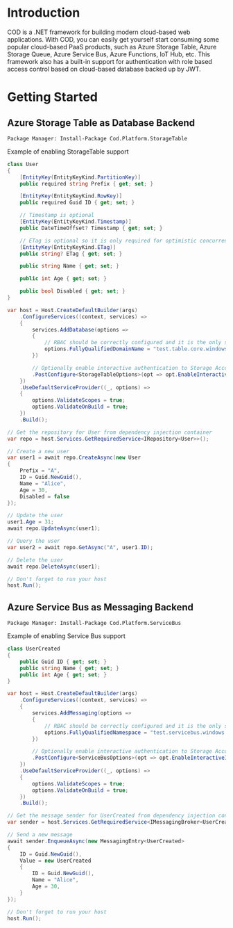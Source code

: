 # Introduction 
COD is a .NET framework for building modern cloud-based web applications. With COD, you can easily get yourself start consuming some popular cloud-based PaaS products, such as Azure Storage Table, Azure Storage Queue, Azure Service Bus, Azure Functions, IoT Hub, etc. This framework also has a built-in support for authentication with role based access control based on cloud-based database backed up by JWT.

# Getting Started

## Azure Storage Table as Database Backend
```nuget
Package Manager: Install-Package Cod.Platform.StorageTable
```
Example of enabling StorageTable support
```csharp
class User
{
    [EntityKey(EntityKeyKind.PartitionKey)]
    public required string Prefix { get; set; }

    [EntityKey(EntityKeyKind.RowKey)]
    public required Guid ID { get; set; }

    // Timestamp is optional
    [EntityKey(EntityKeyKind.Timestamp)]
    public DateTimeOffset? Timestamp { get; set; }

    // ETag is optional so it is only required for optimistic concurrency
    [EntityKey(EntityKeyKind.ETag)]
    public string? ETag { get; set; }

    public string Name { get; set; }

    public int Age { get; set; }

    public bool Disabled { get; set; }
}

var host = Host.CreateDefaultBuilder(args)
    .ConfigureServices((context, services) =>
    {
        services.AddDatabase(options =>
        { 
            // RBAC should be correctly configured and it is the only supported authentication method
            options.FullyQualifiedDomainName = "test.table.core.windows.net";
        })

        // Optionally enable interactive authentication to Storage Account in development environment
        .PostConfigure<StorageTableOptions>(opt => opt.EnableInteractiveIdentity = context.Configuration.IsDevelopmentEnvironment());
    })
    .UseDefaultServiceProvider((_, options) =>
    {
        options.ValidateScopes = true;
        options.ValidateOnBuild = true;
    })
    .Build();

// Get the repository for User from dependency injection container
var repo = host.Services.GetRequiredService<IRepository<User>>();

// Create a new user
var user1 = await repo.CreateAsync(new User 
{
    Prefix = "A",
    ID = Guid.NewGuid(),
    Name = "Alice",
    Age = 30,
    Disabled = false
});

// Update the user
user1.Age = 31;
await repo.UpdateAsync(user1);

// Query the user
var user2 = await repo.GetAsync("A", user1.ID);

// Delete the user
await repo.DeleteAsync(user1);

// Don't forget to run your host
host.Run();
```


## Azure Service Bus as Messaging Backend
```nuget
Package Manager: Install-Package Cod.Platform.ServiceBus
```
Example of enabling Service Bus support
```csharp
class UserCreated
{
    public Guid ID { get; set; }
    public string Name { get; set; }
    public int Age { get; set; }
}

var host = Host.CreateDefaultBuilder(args)
    .ConfigureServices((context, services) =>
    {
        services.AddMessaging(options =>
        { 
            // RBAC should be correctly configured and it is the only supported authentication method
            options.FullyQualifiedNamespace = "test.servicebus.windows.net";
        })

        // Optionally enable interactive authentication to Storage Account in development environment
        .PostConfigure<ServiceBusOptions>(opt => opt.EnableInteractiveIdentity = context.Configuration.IsDevelopmentEnvironment());
    })
    .UseDefaultServiceProvider((_, options) =>
    {
        options.ValidateScopes = true;
        options.ValidateOnBuild = true;
    })
    .Build();

// Get the message sender for UserCreated from dependency injection container
var sender = host.Services.GetRequiredService<IMessagingBroker<UserCreated>>();

// Send a new message
await sender.EnqueueAsync(new MessagingEntry<UserCreated>
{
    ID = Guid.NewGuid(),
    Value = new UserCreated 
    {
        ID = Guid.NewGuid(),
        Name = "Alice",
        Age = 30,
    }
});

// Don't forget to run your host
host.Run();
```
